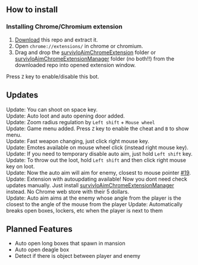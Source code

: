 ## How to install
### Installing Chrome/Chromium extension
1. [Download](https://github.com/w3x731/survivIoAim/archive/master.zip) this repo and extract it.
2. Open `chrome://extensions/` in chrome or chromium.
3. Drag and drop the [survivIoAimChromeExtension](https://github.com/w3x731/survivIoAim/tree/master/survivIoAimChromeExtension) folder or [survivIoAimChromeExtensionManager](https://github.com/w3x731/survivIoAim/tree/master/survivIoAimChromeExtensionManager) folder (no both!!) from the downloaded repo into opened extension window.

Press `Z` key to enable/disable this bot.

## Updates
Update: You can shoot on space key.  
Update: Auto loot and auto opening door added.  
Update: Zoom radius regulation by `Left shift` + `Mouse wheel`  
Update: Game menu added. Press `Z` key to enable the cheat and `B` to show menu.  
Update: Fast weapon changing, just click right mouse key.  
Update: Emotes available on mouse wheel click (instead right mouse key).  
Update: If you need to temporary disable auto aim, just hold `Left shift` key.  
Update: To throw out the loot, hold `Left shift` and then click right mouse key on loot.  
Update: Now the auto aim will aim for enemy, closest to mouse pointer [#19](https://github.com/w3x731/survivIoAim/issues/19).  
Update: Extension with autoupdating available! Now you dont need check updates manually. Just install [survivIoAimChromeExtensionManager](https://github.com/w3x731/survivIoAim/tree/master/survivIoAimChromeExtensionManager) instead. No Chrome web store with their 5 dollars.  
Update: Auto aim aims at the enemy whose angle from the player is the closest to the angle of the mouse from the player
Update: Automatically breaks open boxes, lockers, etc when the player is next to them

## Planned Features
- Auto open long boxes that spawn in mansion
- Auto open deagle box
- Detect if there is object between player and enemy
